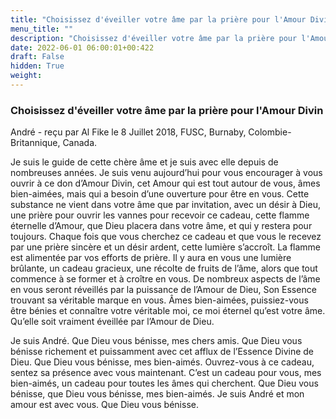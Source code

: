 ```yaml
---
title: "Choisissez d'éveiller votre âme par la prière pour l'Amour Divin"
menu_title: ""
description: "Choisissez d'éveiller votre âme par la prière pour l'Amour Divin"
date: 2022-06-01 06:00:01+00:422
draft: False
hidden: True
weight:
---
```

### Choisissez d'éveiller votre âme par la prière pour l'Amour Divin

André - reçu par Al Fike le 8 Juillet 2018, FUSC, Burnaby, Colombie-Britannique, Canada.

Je suis le guide de cette chère âme et je suis avec elle depuis de nombreuses années. Je suis venu aujourd’hui pour vous encourager à vous ouvrir à ce don d’Amour Divin, cet Amour qui est tout autour de vous, âmes bien-aimées, mais qui a besoin d’une ouverture pour être en vous. Cette substance ne vient dans votre âme que par invitation, avec un désir à Dieu, une prière pour ouvrir les vannes pour recevoir ce cadeau, cette flamme éternelle d’Amour, que Dieu placera dans votre âme, et qui y restera pour toujours. Chaque fois que vous cherchez ce cadeau et que vous le recevez par une prière sincère et un désir ardent, cette lumière s’accroît. La flamme est alimentée par vos efforts de prière. Il y aura en vous une lumière brûlante, un cadeau gracieux, une récolte de fruits de l’âme, alors que tout commence à se former et à croître en vous. De nombreux aspects de l’âme en vous seront réveillés par la puissance de l’Amour de Dieu, Son Essence trouvant sa véritable marque en vous. Âmes bien-aimées, puissiez-vous être bénies et connaître votre véritable moi, ce moi éternel qu’est votre âme. Qu’elle soit vraiment éveillée par l’Amour de Dieu.

Je suis André. Que Dieu vous bénisse, mes chers amis. Que Dieu vous bénisse richement et puissamment avec cet afflux de l’Essence Divine de Dieu. Que Dieu vous bénisse, mes bien-aimés. Ouvrez-vous à ce cadeau, sentez sa présence avec vous maintenant. C’est un cadeau pour vous, mes bien-aimés, un cadeau pour toutes les âmes qui cherchent. Que Dieu vous bénisse, que Dieu vous bénisse, mes bien-aimés. Je suis André et mon amour est avec vous. Que Dieu vous bénisse.
